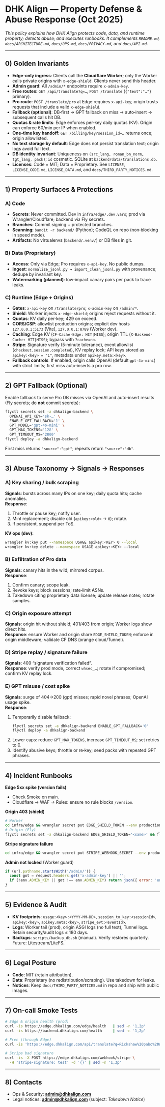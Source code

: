 # DHK Align — Property Defense & Abuse Response (Oct 2025)

_This policy explains how DHK Align protects code, data, and runtime property; detects abuse; and executes runbooks. It complements `README.md`, `docs/ARCHITECTURE.md`, `docs/OPS.md`, `docs/PRIVACY.md`, and `docs/API.md`._

---

## 0) Golden Invariants

- **Edge‑only ingress**: Clients call the **Cloudflare Worker**; only the Worker calls private origins with `x-edge-shield`. Clients never send this header.  
- **Admin guard**: All `/admin/*` endpoints require `x-admin-key`.  
- **Free routes**: `GET /api/translate?q=…`, `POST /translate` (`{"text":"…"}` primary).  
- **Pro route**: `POST /translate/pro` at Edge requires `x-api-key`; origin trusts requests that include a valid `x-edge-shield`.  
- **Fallback (optional)**: DB‑first → GPT fallback on miss → auto‑insert → subsequent calls hit DB.  
- **Quotas & rate limits**: Edge enforces per‑key daily quotas (KV). Origin can enforce 60/min per IP when enabled.  
- **One‑time key handoff**: `GET /billing/key?session_id=…` returns once; origin allowlisted.  
- **No text storage by default**: Edge does not persist translation text; origin logs avoid full text.  
- **DB identity invariant**: Uniqueness on `(src_lang, roman_bn_norm, tgt_lang, pack)`; `id` cosmetic. SQLite at `backend/data/translations.db`.  
- **Licenses**: Code = MIT; Data = Proprietary. See `LICENSE`, `LICENSE_CODE.md`, `LICENSE_DATA.md`, and `docs/THIRD_PARTY_NOTICES.md`.

---

## 1) Property Surfaces & Protections

### A) Code
- **Secrets**: Never committed. Dev in `infra/edge/.dev.vars`; prod via Wrangler/Cloudflare; backend via Fly secrets.  
- **Branches**: Commit signing + protected branches.  
- **Scanning**: `bandit -r backend/` (Python); CodeQL on repo (non‑blocking in speed mode).  
- **Artifacts**: No virtualenvs (`backend/.venv/`) or DB files in git.

### B) Data (Proprietary)
- **Access**: Only via Edge; Pro requires `x-api-key`. No public dumps.  
- **Ingest**: `normalize_jsonl.py → import_clean_jsonl.py` with provenance; dedupe by invariant key.  
- **Watermarking (planned)**: low‑impact canary pairs per pack to trace leaks.

### C) Runtime (Edge + Origins)
- **Gates**: `x-api-key` on `/translate/pro`; `x-admin-key` on `/admin/*`.  
- **Shield**: Worker injects `x-edge-shield`; origins reject requests without it.  
- **Quotas**: KV daily per‑key; 429 on exceed.  
- **CORS/CSP**: allowlist production origins; explicit dev hosts `127.0.0.1:5173` (Vite), `127.0.0.1:8789` (Worker dev).  
- **Caching**: Edge KV (`CF-Cache-Edge: HIT|MISS`); origin TTL (`X-Backend-Cache: HIT|MISS`); bypass with `?cache=no`.  
- **Stripe**: Signature verify (5‑minute tolerance), event allowlist (`checkout.session.completed`), KV replay lock; API keys stored as `apikey:<key> = "1"`, metadata under `apikey.meta:<key>`.  
- **Fallback controls**: If enabled, origin calls OpenAI (default `gpt-4o-mini`) with strict limits; first miss auto‑inserts a pro row.

---

## 2) GPT Fallback (Optional)

Enable fallback to serve Pro DB misses via OpenAI and auto‑insert results (Fly secrets; do **not** commit secrets):

```bash
flyctl secrets set -a dhkalign-backend \
  OPENAI_API_KEY='sk-…' \
  ENABLE_GPT_FALLBACK='1' \
  GPT_MODEL='gpt-4o-mini' \
  GPT_MAX_TOKENS='128' \
  GPT_TIMEOUT_MS='2000'
flyctl deploy -a dhkalign-backend
```

First miss returns `"source":"gpt"`; repeats return `"source":"db"`.

---

## 3) Abuse Taxonomy → Signals → Responses

### A) Key sharing / bulk scraping
**Signals**: bursts across many IPs on one key; daily quota hits; cache anomalies.  
**Response**:
1. Throttle or pause key; notify user.  
2. Mint replacement; disable old (`apikey:<old>` → `0`); rotate.  
3. If persistent, suspend per ToS.

**KV ops (dev)**:
```bash
wrangler kv:key put --namespace USAGE apikey:<KEY> 0 --local
wrangler kv:key delete --namespace USAGE apikey:<KEY> --local
```

### B) Exfiltration of Pro data
**Signals**: canary hits in the wild; mirrored corpus.  
**Response**:
1. Confirm canary; scope leak.  
2. Revoke keys; block sessions; rate‑limit ASNs.  
3. Takedown citing proprietary data license; update release notes; rotate samples.

### C) Origin exposure attempt
**Signals**: origin hit without shield; 401/403 from origin; Worker logs show direct hits.  
**Response**: ensure Worker and origin share `EDGE_SHIELD_TOKEN`; enforce in origin middleware; validate CF DNS (orange cloud/Tunnel).

### D) Stripe replay / signature failure
**Signals**: 400 “signature verification failed”.  
**Response**: verify prod mode, correct `whsec_…`; rotate if compromised; confirm KV replay lock.

### E) GPT misuse / cost spike
**Signals**: surge of 404→200 (gpt) misses; rapid novel phrases; OpenAI usage spike.  
**Response**:
1. Temporarily disable fallback:
   ```bash
   flyctl secrets set -a dhkalign-backend ENABLE_GPT_FALLBACK='0'
   flyctl deploy -a dhkalign-backend
   ```
2. Lower caps: reduce `GPT_MAX_TOKENS`, increase `GPT_TIMEOUT_MS`; set retries to 0.  
3. Identify abusive keys; throttle or re‑key; seed packs with repeated GPT phrases.

---

## 4) Incident Runbooks

**Edge 5xx spike (version fails)**  
- Check Smoke on main.  
- Cloudflare → WAF → Rules: ensure no rule blocks `/version`.

**Origin 403 (shield)**  
```bash
# Worker
cd infra/edge && wrangler secret put EDGE_SHIELD_TOKEN --env production && wrangler deploy --env production
# Origin (Fly)
flyctl secrets set -a dhkalign-backend EDGE_SHIELD_TOKEN='<same>' && flyctl deploy -a dhkalign-backend
```

**Stripe signature failure**  
```bash
cd infra/edge && wrangler secret put STRIPE_WEBHOOK_SECRET --env production && wrangler deploy --env production
```

**Admin not locked** (Worker guard)
```js
if (url.pathname.startsWith('/admin/')) {
  const got = request.headers.get('x-admin-key') || '';
  if (!env.ADMIN_KEY || got !== env.ADMIN_KEY) return json({ error: 'unauthorized' }, 401);
}
```

---

## 5) Evidence & Audit

- **KV footprints**: `usage:<key>:<YYYY-MM-DD>`, `session_to_key:<sessionId>`, `apikey:<key>`, `apikey.meta:<key>`, `stripe_evt:<eventId>`.  
- **Logs**: Worker tail (prod), origin ASGI logs (no full text), Tunnel logs. Retain security/audit logs ≤ 180 days.  
- **Backups**: `scripts/backup_db.sh` (manual). Verify restores quarterly. Future: Litestream/LiteFS.

---

## 6) Legal Posture

- **Code**: MIT (retain attribution).  
- **Data**: Proprietary (no redistribution/scraping). Use takedown for leaks.  
- **Notices**: Keep `docs/THIRD_PARTY_NOTICES.md` in repo and ship with public images.

---

## 7) On‑call Smoke Tests

```bash
# Edge & origin health (prod)
curl -is https://edge.dhkalign.com/edge/health   | sed -n '1,2p'
curl -is https://backend.dhkalign.com/health     | sed -n '1,2p'

# Free (through Edge)
curl -is 'https://edge.dhkalign.com/api/translate?q=Rickshaw%20pabo%20na' | sed -n '1,2p'

# Stripe bad signature
curl -is -X POST https://edge.dhkalign.com/webhook/stripe \
  -H 'stripe-signature: test' -d '{}' | sed -n '1,3p'
```

---

## 8) Contacts

- Ops & Security: **admin@dhkalign.com**  
- Legal notices: **admin@dhkalign.com** (subject: _Takedown Notice_)
